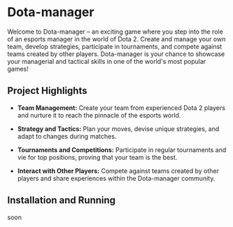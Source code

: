 # Dota-manager

Welcome to Dota-manager – an exciting game where you step into the role of an esports manager in the world of Dota 2. Create and manage your own team, develop strategies, participate in tournaments, and compete against teams created by other players. Dota-manager is your chance to showcase your managerial and tactical skills in one of the world's most popular games!

## Project Highlights

- **Team Management:** Create your team from experienced Dota 2 players and nurture it to reach the pinnacle of the esports world.

- **Strategy and Tactics:** Plan your moves, devise unique strategies, and adapt to changes during matches.

- **Tournaments and Competitions:** Participate in regular tournaments and vie for top positions, proving that your team is the best.

- **Interact with Other Players:** Compete against teams created by other players and share experiences within the Dota-manager community.

## Installation and Running

soon
